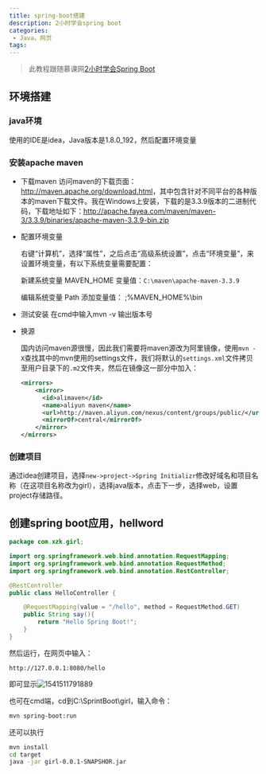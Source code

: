 ```yaml
---
title: spring-boot搭建
description: 2小时学会spring boot
categories:
 - Java，网页
tags:
---
```


> 此教程跟随慕课网[2小时学会Spring Boot](https://www.imooc.com/learn/767)

<!-- more -->

## 环境搭建

### java环境

使用的IDE是idea，Java版本是1.8.0_192，然后配置环境变量

### 安装apache maven

* 下载maven
  访问maven的下载页面：<http://maven.apache.org/download.html>，其中包含针对不同平台的各种版本的maven下载文件。我在Windows上安装，下载的是3.3.9版本的二进制代码，下载地址如下：http://apache.fayea.com/maven/maven-3/3.3.9/binaries/apache-maven-3.3.9-bin.zip

* 配置环境变量

  右键“计算机”，选择“属性”，之后点击“高级系统设置”，点击“环境变量”，来设置环境变量，有以下系统变量需要配置：

  新建系统变量 MAVEN_HOME 变量值：`C:\maven\apache-maven-3.3.9`

  编辑系统变量 Path 添加变量值： ;%MAVEN_HOME%\bin

* 测试安装
  在cmd中输入mvn -v 输出版本号

* 换源

  国内访问maven源很慢，因此我们需要将maven源改为阿里镜像，使用`mvn -X`查找其中的mvn使用的settings文件，我们将默认的`settings.xml`文件拷贝至用户目录下的`.m2`文件夹，然后在镜像这一部分中加入：

  ```xml
  <mirrors>
      <mirror>
        <id>alimaven</id>
        <name>aliyun maven</name>
        <url>http://maven.aliyun.com/nexus/content/groups/public/</url>
        <mirrorOf>central</mirrorOf>        
      </mirror>
  </mirrors>
  ```

### 创建项目

通过idea创建项目，选择`new->project->Spring Initializr`修改好域名和项目名称（在这项目名称改为girl），选择java版本，点击下一步，选择web，设置project存储路径。

## 创建spring boot应用，hellword

```java
package com.xzk.girl;

import org.springframework.web.bind.annotation.RequestMapping;
import org.springframework.web.bind.annotation.RequestMethod;
import org.springframework.web.bind.annotation.RestController;

@RestController
public class HelloController {

    @RequestMapping(value = "/hello", method = RequestMethod.GET)
    public String say(){
        return "Hello Spring Boot!";
    }
}
```

然后运行，在网页中输入：

```http
http://127.0.0.1:8080/hello
```

即可显示![1541511791889](C:\Users\认知计算组\AppData\Roaming\Typora\typora-user-images\1541511791889.png)

也可在cmd端，cd到C:\SprintBoot\girl，输入命令：

```sh
mvn spring-boot:run
```

还可以执行

```sh
mvn install
cd target
java -jar girl-0.0.1-SNAPSHOR.jar
```

